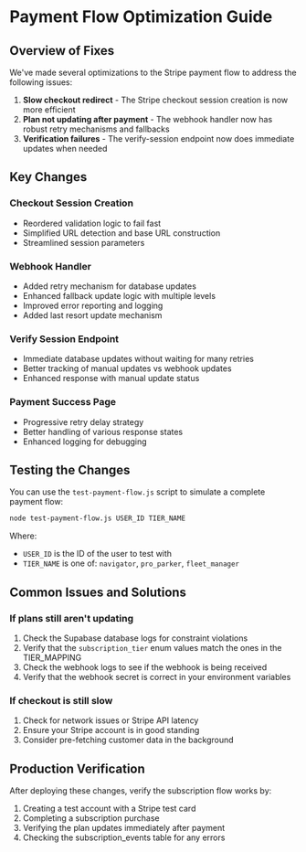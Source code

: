 # Payment Flow Optimization Guide

## Overview of Fixes

We've made several optimizations to the Stripe payment flow to address the following issues:

1. **Slow checkout redirect** - The Stripe checkout session creation is now more efficient
2. **Plan not updating after payment** - The webhook handler now has robust retry mechanisms and fallbacks
3. **Verification failures** - The verify-session endpoint now does immediate updates when needed

## Key Changes

### Checkout Session Creation

- Reordered validation logic to fail fast
- Simplified URL detection and base URL construction
- Streamlined session parameters

### Webhook Handler

- Added retry mechanism for database updates
- Enhanced fallback update logic with multiple levels
- Improved error reporting and logging
- Added last resort update mechanism

### Verify Session Endpoint

- Immediate database updates without waiting for many retries
- Better tracking of manual updates vs webhook updates
- Enhanced response with manual update status

### Payment Success Page

- Progressive retry delay strategy
- Better handling of various response states
- Enhanced logging for debugging

## Testing the Changes

You can use the `test-payment-flow.js` script to simulate a complete payment flow:

```bash
node test-payment-flow.js USER_ID TIER_NAME
```

Where:
- `USER_ID` is the ID of the user to test with
- `TIER_NAME` is one of: `navigator`, `pro_parker`, `fleet_manager`

## Common Issues and Solutions

### If plans still aren't updating

1. Check the Supabase database logs for constraint violations
2. Verify that the `subscription_tier` enum values match the ones in the TIER_MAPPING
3. Check the webhook logs to see if the webhook is being received
4. Verify that the webhook secret is correct in your environment variables

### If checkout is still slow

1. Check for network issues or Stripe API latency
2. Ensure your Stripe account is in good standing
3. Consider pre-fetching customer data in the background

## Production Verification

After deploying these changes, verify the subscription flow works by:

1. Creating a test account with a Stripe test card
2. Completing a subscription purchase
3. Verifying the plan updates immediately after payment
4. Checking the subscription_events table for any errors
